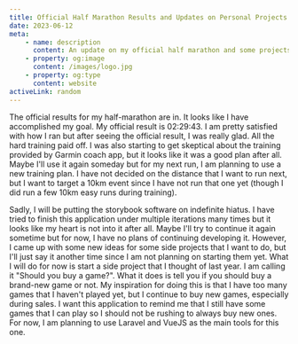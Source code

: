 ```yaml
---
title: Official Half Marathon Results and Updates on Personal Projects
date: 2023-06-12
meta:
    - name: description
      content: An update on my official half marathon and some projects that I aim to finish this year
    - property: og:image
      content: /images/logo.jpg
    - property: og:type
      content: website
activeLink: random
---
```


<script setup>
import BlogPost from './.vitepress/theme/components/BlogPost.vue';
</script>

<BlogPost>
  <div>
The official results for my half-marathon are in. It looks like I have accomplished my goal. My official result is 02:29:43. I am pretty satisfied with how I ran but after seeing the official result, I was really glad. All the hard training paid off. I was also starting to get skeptical about the training provided by Garmin coach app, but it looks like it was a good plan after all. Maybe I'll use it again someday but for my next run, I am planning to use a new training plan. I have not decided on the distance that I want to run next, but I want to target a 10km event since I have not run that one yet (though I did run a few 10km easy runs during training).

Sadly, I will be putting the storybook software on indefinite hiatus. I have tried to finish this application under multiple iterations many times but it looks like my heart is not into it after all. Maybe I'll try to continue it again sometime but for now, I have no plans of continuing developing it. However, I came up with some new ideas for some side projects that I want to do, but I'll just say it another time since I am not planning on starting them yet. What I will do for now is start a side project that I thought of last year. I am calling it "Should you buy a game?". What it does is tell you if you should buy a brand-new game or not. My inspiration for doing this is that I have too many games that I haven't played yet, but I continue to buy new games, especially during sales. I want this application to remind me that I still have some games that I can play so I should not be rushing to always buy new ones. For now, I am planning to use Laravel and VueJS as the main tools for this one.

  </div>
</BlogPost>
